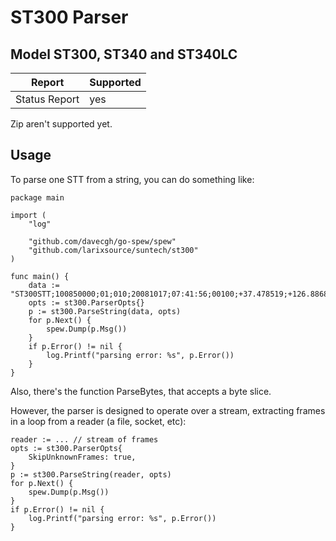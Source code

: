 # ST300 Parser

## Model ST300, ST340 and ST340LC

Report | Supported
 --- | ---
Status Report | yes

Zip aren't supported yet.

## Usage

To parse one STT from a string, you can do something like:

```golang
package main

import (
	"log"

	"github.com/davecgh/go-spew/spew"
	"github.com/larixsource/suntech/st300"
)

func main() {
	data := "ST300STT;100850000;01;010;20081017;07:41:56;00100;+37.478519;+126.886819;000.012;000.00;9;1;0;15.30;001100;1;0072;0;4.5;1\r"
	opts := st300.ParserOpts{}
	p := st300.ParseString(data, opts)
	for p.Next() {
		spew.Dump(p.Msg())
	}
	if p.Error() != nil {
		log.Printf("parsing error: %s", p.Error())
	}
}
```

Also, there's the function ParseBytes, that accepts a byte slice.

However, the parser is designed to operate over a stream, extracting frames in a loop from a reader (a file, socket, etc):

```golang
reader := ... // stream of frames
opts := st300.ParserOpts{
    SkipUnknownFrames: true,
}
p := st300.ParseString(reader, opts)
for p.Next() {
    spew.Dump(p.Msg())
}
if p.Error() != nil {
    log.Printf("parsing error: %s", p.Error())
}
```
